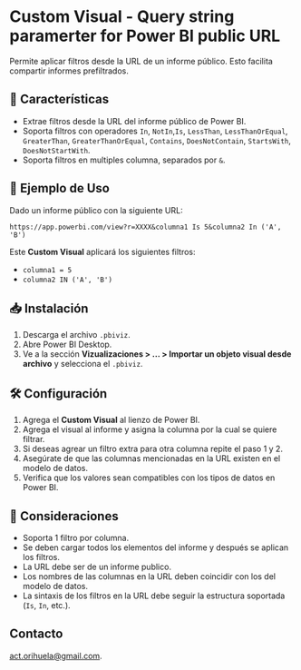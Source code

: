 # Custom Visual - Query string paramerter for Power BI public URL

Permite aplicar filtros desde la URL de un informe público. Esto facilita compartir informes prefiltrados.

## 🚀 Características
- Extrae filtros desde la URL del informe público de Power BI.
- Soporta filtros con operadores `In`, `NotIn`,`Is`, `LessThan`, `LessThanOrEqual`, `GreaterThan`, `GreaterThanOrEqual`, `Contains`, `DoesNotContain`, `StartsWith`, `DoesNotStartWith`.
- Soporta filtros en multiples columna, separados por `&`.



## 📌 Ejemplo de Uso
Dado un informe público con la siguiente URL:
```plaintext
https://app.powerbi.com/view?r=XXXX&columna1 Is 5&columna2 In ('A', 'B')
```
Este **Custom Visual** aplicará los siguientes filtros:
- `columna1 = 5`
- `columna2 IN ('A', 'B')`


## 📥 Instalación
1. Descarga el archivo `.pbiviz`.
2. Abre Power BI Desktop.
3. Ve a la sección **Vizualizaciones > ... > Importar un objeto visual desde archivo** y selecciona el `.pbiviz`.


## 🛠️ Configuración
1. Agrega el **Custom Visual** al lienzo de Power BI.
2. Agrega el visual al informe y asigna la columna por la cual se quiere filtrar.
3. Si deseas agrear un filtro extra para otra columna repite el paso 1 y 2.
4. Asegúrate de que las columnas mencionadas en la URL existen en el modelo de datos.
5. Verifica que los valores sean compatibles con los tipos de datos en Power BI.


## 🎯 Consideraciones
- Soporta 1 filtro por columna.
- Se deben cargar todos los elementos del informe y después se aplican los filtros.
- La URL debe ser de un informe publico.
- Los nombres de las columnas en la URL deben coincidir con los del modelo de datos.
- La sintaxis de los filtros en la URL debe seguir la estructura soportada (`Is`, `In`, etc.).


## Contacto
[act.orihuela@gmail.com](mailto:act.orihuela@gmail.com).

